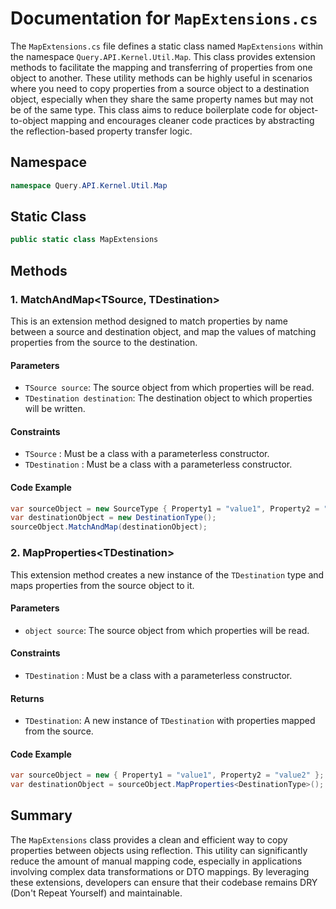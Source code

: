 # Documentation for `MapExtensions.cs`

The `MapExtensions.cs` file defines a static class named `MapExtensions` within the namespace `Query.API.Kernel.Util.Map`. This class provides extension methods to facilitate the mapping and transferring of properties from one object to another. These utility methods can be highly useful in scenarios where you need to copy properties from a source object to a destination object, especially when they share the same property names but may not be of the same type. This class aims to reduce boilerplate code for object-to-object mapping and encourages cleaner code practices by abstracting the reflection-based property transfer logic.

## Namespace

```csharp
namespace Query.API.Kernel.Util.Map
```

## Static Class

```csharp
public static class MapExtensions
```

## Methods

### 1. MatchAndMap\<TSource, TDestination\>

This is an extension method designed to match properties by name between a source and destination object, and map the values of matching properties from the source to the destination.

#### Parameters

- `TSource source`: The source object from which properties will be read.
- `TDestination destination`: The destination object to which properties will be written.

#### Constraints

- `TSource` : Must be a class with a parameterless constructor.
- `TDestination` : Must be a class with a parameterless constructor.

#### Code Example

```csharp
var sourceObject = new SourceType { Property1 = "value1", Property2 = "value2" };
var destinationObject = new DestinationType();
sourceObject.MatchAndMap(destinationObject);
```

### 2. MapProperties\<TDestination\>

This extension method creates a new instance of the `TDestination` type and maps properties from the source object to it.

#### Parameters

- `object source`: The source object from which properties will be read.

#### Constraints

- `TDestination` : Must be a class with a parameterless constructor.

#### Returns

- `TDestination`: A new instance of `TDestination` with properties mapped from the source.

#### Code Example

```csharp
var sourceObject = new { Property1 = "value1", Property2 = "value2" };
var destinationObject = sourceObject.MapProperties<DestinationType>();
```

## Summary

The `MapExtensions` class provides a clean and efficient way to copy properties between objects using reflection. This utility can significantly reduce the amount of manual mapping code, especially in applications involving complex data transformations or DTO mappings. By leveraging these extensions, developers can ensure that their codebase remains DRY (Don't Repeat Yourself) and maintainable.
